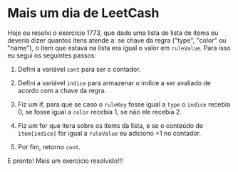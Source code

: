 # Mais um dia de LeetCash

Hoje eu resolvi o exercício 1773, que dado uma lista de lista de items eu deveria dizer quantos itens atende a: se chave da regra ("type", "color" ou "name"), o item que estava na lista era igual o valor em `ruleValue`. Para isso eu segui os seguintes passos:

1. Defini a variável `cont` para ser o contador.

2. Defini a variável `indice` para armazenar o indice a ser avaliado de acordo com a chave da regra.

3. Fiz um if, para que se caso o `ruleKey` fosse igual a `type` o ``indice`` recebia 0, se fosse igual a `color` recebia 1, se não ele recebia 2.

4. Fiz um for que itera sobre os items da lista, e se o conteúdo de `item[indice]` for igual a `ruleValue` eu adiciono +1 no contador.

5. Por fim, retorno `cont`.

E pronto! Mais um exercício resolvido!!!
